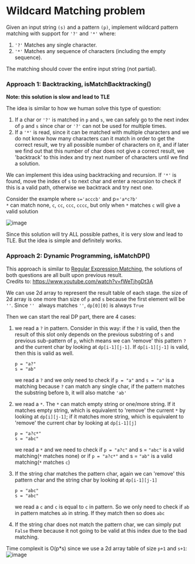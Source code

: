 # Wildcard Matching problem
Given an input string `(s)` and a pattern `(p)`, implement wildcard pattern matching with support for `'?'` and `'*'` where:
1. `'?'` Matches any single character.
2. `'*'` Matches any sequence of characters (including the empty sequence).

The matching should cover the entire input string (not partial).



### Approach 1: Backtracking, isMatchBacktracking()
**Note: this solution is slow and lead to TLE**

The idea is similar to how we human solve this type of question:
1. If a char or `'?'` is matched in `p` and `s`, we can safely go to the next index of `p` and `s` since char or `'?'` can not be used for multiple times.
2. If a `'*'` is read, since it can be matched with multiple characters and we do not know how many characters can it match in order to get the correct result, we try all possible number of characters on it, and if later we find out that this number of char does not give a correct result, we 'backtrack' to this index and try next number of characters until we find a solution.

We can implement this idea using backtracking and recursion. If `'*'` is found, move the index of `s` to next char and enter a recursion to check if this is a valid path, otherwise we backtrack and try next one.

Consider the example where `s='acccb'` and p=`'a*c?b'`\
`*` can match none, `c`, `cc`, `ccc`, `cccc`, but only when `*` matches `c` will give a valid solution

![image](https://user-images.githubusercontent.com/25105806/123190120-d7090a00-d453-11eb-9367-6b41b01da599.png)

Since this solution will try ALL possible pathes, it is very slow and lead to TLE. But the idea is simple and definitely works.



### Approach 2: Dynamic Programming, isMatchDP()
This approach is similar to [Regular Expression Matching](https://github.com/artisan1218/LeetCode-Solution/tree/main/regExpMatching), the solutions of both questions are all built upon previous result.\
Credits to: https://www.youtube.com/watch?v=fWeTjhgDt3A

We can use 2d array to represent the result table of each stage. the size of 2d array is one more than size of `p` and `s` because the first element will be `''`. Since `'' ` always matches `''`, `dp[0][0]` is always `True`

Then we can start the real DP part, there are 4 cases:
1. we read a `?` in pattern. Consider in this way: if the `?` is valid, then the result of this slot only depends on the previous substring of `s` and previous sub-pattern of `p`, which means we can 'remove' this pattern `?` and the current char by looking at `dp[i-1][j-1]`. If `dp[i-1][j-1]` is valid, then this is valid as well.
    ```
    p = "a?"
    s = "ab"
    ```
   we read a `?` and we only need to check if `p = "a"` and `s = "a"` is a matching because `?` can match any single char, if the pattern matches the substring before b, it will also matche `'ab'`
  
2. we read a `*`. The `*` can match empty string or one/more string. If it matches empty string, which is equivalent to 'remove' the current `*` by looking at `dp[i][j-1]`; if it matches more string, which is equivalent to 'remove' the current char by looking at `dp[i-1][j]`
    ```
    p = "a?c*"
    s = "abc"
    ```
    we read a `*` and we need to check if `p = "a?c"` and s = `"abc"` is a valid matching(`*` matches none) or if `p = "a?c*"` and s = `"ab"` is a valid matching(`*` matches `c`)
3. If the string char matches the pattern char, again we can 'remove' this pattern char and the string char by looking at `dp[i-1][j-1]`
    ```
    p = "abc"
    s = "abc"
    ```
    we read a `c` and `c` is equal to `c` in pattern. So we only need to check if `ab` in pattern matches `ab` in string. If they match then so does `abc`
4. If the string char does not match the pattern char, we can simply put `False` there because it not going to be valid at this index due to the bad matching.

Time complexit is O(p\*s) since we use a 2d array table of size `p+1` and `s+1`:
![image](https://user-images.githubusercontent.com/25105806/123191050-767acc80-d455-11eb-9e9b-ccc72a7920fd.png)
